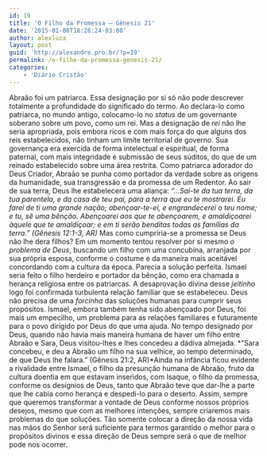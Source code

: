 ```yaml
---
id: 19
title: 'O Filho da Promessa – Gênesis 21'
date: '2015-01-08T18:28:24-03:00'
author: alexluza
layout: post
guid: 'http://alexandre.pro.br/?p=19'
permalink: /o-filho-da-promessa-genesis-21/
categories:
    - 'Diário Cristão'
---
```


Abraão foi um patriarca. Essa designação por si só não pode descrever totalmente a profundidade do significado do termo. Ao declara-lo como patriarca, no mundo antigo, colocamo-lo no *status* de um governante soberano sobre um povo, como um rei. Mas a designação de *rei* não lhe seria apropriada, pois embora ricos e com mais força do que alguns dos reis estabelecidos, não tinham um limite territorial de governo. Sua governança era exercida de forma intelectual e espiritual, de forma paternal, com mais integridade e submissão de seus súditos, do que de um reinado estabelecido sobre uma área restrita. Como patriarca adorador do Deus Criador, Abraão se punha como portador da verdade sobre as origens da humanidade, sua transgressão e da promessa de um Redentor. Ao sair de sua terra, Deus lhe estabelecera uma aliança: *“…Sai-te da tua terra, da tua parentela, e da casa de teu pai, para a terra que eu te mostrarei. Eu farei de ti uma grande nação; abençoar-te-ei, e engrandecerei o teu nome; e tu, sê uma bênção. Abençoarei aos que te abençoarem, e amaldiçoarei àquele que te amaldiçoar; e em ti serão benditas todas as famílias da terra.” (Gênesis 12:1-3, AR)* Mas como cumpriria-se a promessa se Deus não lhe dera filhos? Em um momento tentou resolver por si mesmo *o problema de Deus*, buscando um filho com uma concubina, arranjada por sua própria esposa, conforme o costume e da maneira mais aceitável concordando com a cultura da época. Parecia a solução perfeita. Ismael seria feito o filho herdeiro e portador da bênção, como era chamada a herança religiosa entre os patriarcas. A desaprovação divina desse *jeitinho* logo foi confirmada turbulenta relação familiar que se estabeleceu. Deus não precisa de uma *forcinha* das soluções humanas para cumprir seus propósitos. Ismael, embora também tenha sido abençoado por Deus, foi mais um empecilho, um problema para as relações familiares e futuramente para o povo dirigido por Deus do que uma ajuda. No tempo designado por Deus, quando não havia mais maneira humana de haver um filho entre Abraão e Sara, Deus visitou-lhes e lhes concedeu a dádiva almejada. *“Sara concebeu, e deu a Abraão um filho na sua velhice, ao tempo determinado, de que Deus lhe falara.” (Gênesis 21:2, AR)*Ainda na infância ficou evidente a rivalidade entre Ismael, o filho da presunção humana de Abraão, fruto da cultura doentia em que estavam inseridos, com Isaque, o filho da promessa, conforme os desígnios de Deus, tanto que Abraão teve que dar-lhe a parte que lhe cabia como herança e despedi-lo para o deserto. Assim, sempre que queremos transformar a vontade de Deus conforme nossos próprios desejos, mesmo que com as melhores intenções, sempre criaremos mais problemas do que soluções. Tão somente colocar a direção da nossa vida nas mãos do Senhor será suficiente para termos garantido o melhor para o propósitos divinos e essa direção de Deus sempre será o que de melhor pode nos ocorrer.